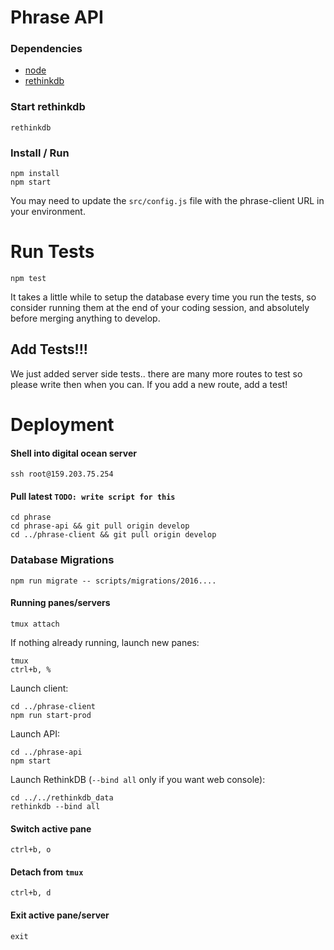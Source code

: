 # Phrase API

### Dependencies

  - [node](https://github.com/creationix/nvm)
  - [rethinkdb](https://www.rethinkdb.com/docs/install/)

### Start rethinkdb

    rethinkdb

### Install / Run

    npm install
    npm start

You may need to update the `src/config.js` file with the phrase-client URL in your environment.

# Run Tests

    npm test

It takes a little while to setup the database every time you run the tests, so consider
running them at the end of your coding session, and absolutely before merging anything to develop.

## Add Tests!!!

We just added server side tests.. there are many more routes to test so please write
then when you can. If you add a new route, add a test!

# Deployment

#### Shell into digital ocean server

    ssh root@159.203.75.254

#### Pull latest `TODO: write script for this`

    cd phrase
    cd phrase-api && git pull origin develop
    cd ../phrase-client && git pull origin develop

### Database Migrations

    npm run migrate -- scripts/migrations/2016....

#### Running panes/servers

    tmux attach

If nothing already running, launch new panes:

    tmux
    ctrl+b, %

Launch client:

    cd ../phrase-client
    npm run start-prod

Launch API:

    cd ../phrase-api
    npm start

Launch RethinkDB (`--bind all` only if you want web console):

    cd ../../rethinkdb_data
    rethinkdb --bind all


#### Switch active pane

    ctrl+b, o

#### Detach from `tmux`

    ctrl+b, d

#### Exit active pane/server

    exit
